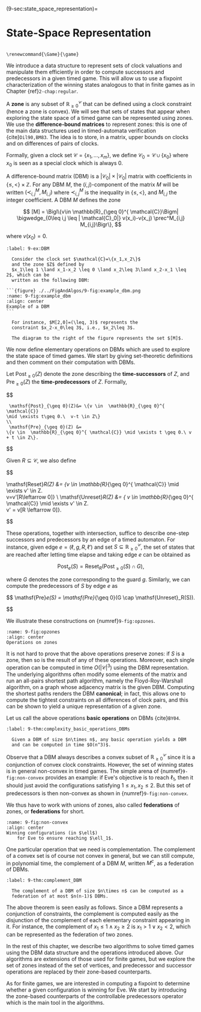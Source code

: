 (9-sec:state_space_representation)=
# State-Space Representation

```{math}

\renewcommand{\Game}{\game}

```

We introduce a data structure to represent sets of clock
valuations and manipulate them efficiently in order to compute
successors and predecessors in a given timed game. This will allow us
to use a fixpoint characterization of the winning states analogous to
that in finite games as in Chapter {ref}`2-chap:regular`.

A **zone** is any subset of $\mathbb{R}_{\geq 0}^ \mathcal{C}$ that can be defined
using a clock constraint (hence a zone is convex).  We will see that
sets of states that appear when exploring the state space of a timed
game can be represented using zones.  We use the
**difference-bound matrices** to represent zones:
this is one of the main data structures used in timed-automata
verification {cite}`Dil90,BM83`. The idea is to store, in a matrix,
upper bounds on clocks and on differences of pairs of clocks.

Formally, given a clock
set $\mathcal{C}=\{x_1,\ldots,x_m\}$, we define $\mathcal{C}_0 =  \mathcal{C} \cup \{x_0\}$
where $x_0$ is seen as a
special clock which is always $0$.

A difference-bound matrix (DBM) is a $| \mathcal{C}_0|\times | \mathcal{C}_0|$
matrix with coefficients in $\{\mathord\leq,\mathord<\} \times
\mathbb{Z}$.  For any DBM $M$, the $(i,j)$-component of the matrix $M$
will be written $(\prec^M_{i,j}, M_{i,j})$ where $\prec^M_{i,j}$ is
the inequality in $\{\mathord\leq,\mathord<\}$, and $M_{i,j}$ the
integer coefficient. A DBM $M$ defines the zone

$$
  [M] = \Bigl\{v\in  \mathbb{R}_{\geq 0}^{ \mathcal{C}}\Bigm|
  \bigwedge_{0\leq i,j \leq | \mathcal{C}_0|} v(x_i)-v(x_j) \prec^M_{i,j} M_{i,j}\Bigr\},
$$

where $v(x_0) = 0$.

````{prf:example} An example of a DBM]
:label: 9-ex:DBM

  Consider the clock set $\mathcal{C}=\{x_1,x_2\}$
  and the zone $Z$ defined by 
  $x_1\leq 1 \land x_1-x_2 \leq 0 \land x_2\leq 3\land x_2-x_1 \leq 2$, which can be
  written as the following DBM:
  
```{figure} ./../FigAndAlgos/9-fig:example_dbm.png
:name: 9-fig:example_dbm
:align: center
Example of a DBM
```

  For instance, $M[2,0]=(\leq, 3)$ represents the
  constraint $x_2-x_0\leq 3$, i.e., $x_2\leq 3$.

  The diagram to the right of the figure represents the set $[M]$.

````

We now define elementary operations on DBMs which are used to explore
the state space of timed games. We start by giving set-theoretic
definitions and then comment on their computation with DBMs.

Let $\mathsf{Post}_{\geq 0}(Z)$ denote the zone describing the
**time-successors** of $Z$, and $\mathsf{Pre}_{\geq 0}(Z)$ the
**time-predecessors** of $Z$. Formally,

$$

     \mathsf{Post}_{\geq 0}(Z)&= \{v \in  \mathbb{R}_{\geq 0}^{ \mathcal{C}}
    \mid \exists t\geq 0.\  v-t \in Z\}
    \\
     \mathsf{Pre}_{\geq 0}(Z) &=
    \{v \in  \mathbb{R}_{\geq 0}^{ \mathcal{C}} \mid \exists t \geq 0.\ v + t \in Z\}.

$$

Given $R\subseteq \mathcal{C}$, we also define

$$

   \mathsf{Reset}_R(Z) &= \{v \in  \mathbb{R}_{\geq 0}^{ \mathcal{C}} \mid \exists v' \in Z.\
  v=v'[R\leftarrow 0]\} \\
   \mathsf{Unreset}_R(Z) &= \{ v \in  \mathbb{R}_{\geq 0}^{ \mathcal{C}} \mid \exists v' \in Z.\
  v' = v[R \leftarrow 0]\}.

$$

These operations, together with intersection, suffice to describe
one-step successors and predecessors by an edge of a timed automaton.
For instance, given edge $e=(\ell,g,R,\ell')$ and
set $S \subseteq  \mathbb{R}_{\geq 0}^ \mathcal{C}$, the set of states that are reached
after letting time elapse and taking edge $e$ can be obtained as

$$
   \mathsf{Post}_e(S) =  \mathsf{Reset}_R( \mathsf{Post}_{\geq 0}(S)\cap G),
$$

where $G$ denotes the zone corresponding to the guard $g$.
Similarly, we can compute the predecessors of $S$ by edge $e$ as

$$
 \mathsf{Pre}_e(S) =  \mathsf{Pre}_{\geq 0}(G \cap  \mathsf{Unreset}_R(S)).

$$

We illustrate these constructions on {numref}`9-fig:opzones`.

```{figure} ./../FigAndAlgos/9-fig:opzones.png
:name: 9-fig:opzones
:align: center
Operations on zones
```

It is not hard to prove that the above operations preserve zones: if $S$ is a
zone, then so is the result of any of these operations. Moreover, each
single operation can be computed in time $O(| \mathcal{C}|^3)$ using the
DBM representation. The underlying algorithms often modify some
elements of the matrix and run an all-pairs shortest path algorithm,
namely the Floyd-Roy-Warshall algorithm, on a graph whose adjacency
matrix is the given DBM.  Computing the shortest paths renders the DBM
**canonical**; in fact, this allows one to compute the tightest
constraints on all differences of clock pairs, and this can be shown
to yield a unique representation of a given zone.

Let us call the above operations **basic operations** on DBMs {cite}`BY04`.

````{prf:theorem} Complexity of basic operations on DBMs
:label: 9-thm:complexity_basic_operations_DBMs

  Given a DBM of size $n\times n$, any basic operation yields a DBM
  and can be computed in time $O(n^3)$.

````

Observe that a DBM always describes a convex subset
of $\mathbb{R}_{\geq 0}^ \mathcal{C}$ since it is a conjunction of convex clock
constraints. However, the set of winning states is in general
non-convex in timed games. The simple arena
of {numref}`9-fig:non-convex` provides an example: if Eve's objective
is to reach $\ell_1$, then it should just avoid the configurations
satisfying $1\leq x_1,x_2\leq 2$. But this set of predecessors is then
non-convex as shown in {numref}`9-fig:non-convex`.

We thus have to work with unions of zones, also called
**federations** of zones, or **federations** for short.

```{figure} ./../FigAndAlgos/9-fig:non-convex.png
:name: 9-fig:non-convex
:align: center
Winning configurations (in $\ell$)
    for Eve to ensure reaching $\ell_1$.

```

One particular operation that we need is complementation.
The complement of a convex set is of course not convex in general, but
we can still compute, in polynomial time, the complement of a DBM $M$,
written $M^c$, as a federation of DBMs.

````{prf:theorem} Complement of DBMs
:label: 9-thm:complement_DBM

  The complement of a DBM of size $n\times n$ can be computed as a
  federation of at most $n(n-1)$ DBMs.

````

The above theorem is seen easily as follows. Since a DBM represents a
conjunction of constraints, the complement is computed easily as the
disjunction of the complement of each elementary constraint appearing
in it.  For instance, the complement of $x_1\leq 1 \land x_2 \geq 2$ is
$x_1>1 \lor x_2<2$, which can be represented as the federation of two
zones.

In the rest of this chapter, we describe two algorithms to solve timed
games using the DBM data structure and the operations introduced
above. Our algorithms are extensions of those used for finite games,
but we explore the set of zones instead of the set of vertices, and
predecessor and successor operations are replaced by their zone-based
counterparts.

As for finite games, we are interested in computing a fixpoint to
determine whether a given configuration is winning for Eve. We start
by introducing the zone-based counterparts of the controllable predecessors operator
which
is the main tool in the algorithms.
